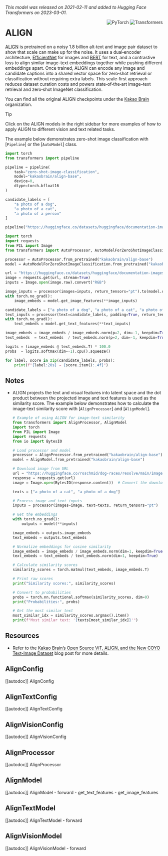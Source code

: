 <!--Copyright 2023 The HuggingFace Team. All rights reserved.

Licensed under the Apache License, Version 2.0 (the "License"); you may not use this file except in compliance with
the License. You may obtain a copy of the License at

http://www.apache.org/licenses/LICENSE-2.0

Unless required by applicable law or agreed to in writing, software distributed under the License is distributed on
an "AS IS" BASIS, WITHOUT WARRANTIES OR CONDITIONS OF ANY KIND, either express or implied. See the License for the
specific language governing permissions and limitations under the License.

⚠️ Note that this file is in Markdown but contain specific syntax for our doc-builder (similar to MDX) that may not be
rendered properly in your Markdown viewer.

-->
*This model was released on 2021-02-11 and added to Hugging Face Transformers on 2023-03-01.*
<div style="float: right;">
  <div class="flex flex-wrap space-x-1">
    <img alt="PyTorch" src="https://img.shields.io/badge/PyTorch-DE3412?style=flat&logo=pytorch&logoColor=white">
    <img alt="Transformers" src="https://img.shields.io/badge/Transformers-6B5B95?style=flat&logo=transformers&logoColor=white">
  </div>
</div>

# ALIGN

[ALIGN](https://huggingface.co/papers/2102.05918) is pretrained on a noisy 1.8 billion alt‑text and image pair dataset to show that scale can make up for the noise. It uses a dual‑encoder architecture, [EfficientNet](./efficientnet) for images and [BERT](./bert) for text, and a contrastive loss to align similar image–text embeddings together while pushing different embeddings apart. Once trained, ALIGN can encode any image and candidate captions into a shared vector space for zero‑shot retrieval or classification without requiring extra labels. This scale‑first approach reduces dataset curation costs and powers state‑of‑the‑art image–text retrieval and zero‑shot ImageNet classification.

You can find all the original ALIGN checkpoints under the [Kakao Brain](https://huggingface.co/kakaobrain?search_models=align) organization.

> [!TIP]
> Click on the ALIGN models in the right sidebar for more examples of how to apply ALIGN to different vision and text related tasks.

The example below demonstrates zero-shot image classification with [`Pipeline`] or the [`AutoModel`] class.

<hfoptions id="usage">  

<hfoption id="Pipeline">

```py
import torch
from transformers import pipeline

pipeline = pipeline(
    task="zero-shot-image-classification",
    model="kakaobrain/align-base",
    device=0,
    dtype=torch.bfloat16
)

candidate_labels = [
    "a photo of a dog",
    "a photo of a cat",
    "a photo of a person"
]

pipeline("https://huggingface.co/datasets/huggingface/documentation-images/resolve/main/pipeline-cat-chonk.jpeg", candidate_labels=candidate_labels)
```

</hfoption>
<hfoption id="AutoModel">

```py
import torch
import requests
from PIL import Image
from transformers import AutoProcessor, AutoModelForZeroShotImageClassification

processor = AutoProcessor.from_pretrained("kakaobrain/align-base")
model = AutoModelForZeroShotImageClassification.from_pretrained("kakaobrain/align-base", device_map="auto")

url = "https://huggingface.co/datasets/huggingface/documentation-images/resolve/main/pipeline-cat-chonk.jpeg"
image = requests.get(url, stream=True)
inputs = Image.open(image.raw).convert("RGB")

image_inputs = processor(images=inputs, return_tensors="pt").to(model.device)
with torch.no_grad():
    image_embeds = model.get_image_features(**image_inputs)

candidate_labels = ["a photo of a dog", "a photo of a cat", "a photo of a person"]
text_inputs = processor(text=candidate_labels, padding=True, return_tensors="pt").to(model.device)
with torch.no_grad():
    text_embeds = model.get_text_features(**text_inputs)

image_embeds = image_embeds / image_embeds.norm(p=2, dim=-1, keepdim=True)
text_embeds  = text_embeds  / text_embeds.norm(p=2, dim=-1, keepdim=True)

logits = (image_embeds @ text_embeds.T) * 100.0
probs  = logits.softmax(dim=-1).cpu().squeeze()

for label, score in zip(candidate_labels, probs):
    print(f"{label:20s} → {score.item():.4f}")
```

</hfoption>

</hfoptions>

## Notes

- ALIGN projects the text and visual features into latent space and the dot product between the projected image and text features is used as the similarity score. The example below demonstrates how to calculate the image-text similarity score with [`AlignProcessor`] and [`AlignModel`].

  ```py
  # Example of using ALIGN for image-text similarity
  from transformers import AlignProcessor, AlignModel
  import torch
  from PIL import Image
  import requests
  from io import BytesIO
  
  # Load processor and model
  processor = AlignProcessor.from_pretrained("kakaobrain/align-base")
  model = AlignModel.from_pretrained("kakaobrain/align-base")
  
  # Download image from URL
  url = "https://huggingface.co/roschmid/dog-races/resolve/main/images/Golden_Retriever.jpg"
  response = requests.get(url)
  image = Image.open(BytesIO(response.content))  # Convert the downloaded bytes to a PIL Image
  
  texts = ["a photo of a cat", "a photo of a dog"]
  
  # Process image and text inputs
  inputs = processor(images=image, text=texts, return_tensors="pt")
  
  # Get the embeddings
  with torch.no_grad():
      outputs = model(**inputs)
  
  image_embeds = outputs.image_embeds
  text_embeds = outputs.text_embeds
  
  # Normalize embeddings for cosine similarity
  image_embeds = image_embeds / image_embeds.norm(dim=1, keepdim=True)
  text_embeds = text_embeds / text_embeds.norm(dim=1, keepdim=True)
  
  # Calculate similarity scores
  similarity_scores = torch.matmul(text_embeds, image_embeds.T)
  
  # Print raw scores
  print("Similarity scores:", similarity_scores)
  
  # Convert to probabilities
  probs = torch.nn.functional.softmax(similarity_scores, dim=0)
  print("Probabilities:", probs)
  
  # Get the most similar text
  most_similar_idx = similarity_scores.argmax().item()
  print(f"Most similar text: '{texts[most_similar_idx]}'")
  ```

## Resources

- Refer to the [Kakao Brain’s Open Source ViT, ALIGN, and the New COYO Text-Image Dataset](https://huggingface.co/blog/vit-align) blog post for more details.

## AlignConfig

[[autodoc]] AlignConfig

## AlignTextConfig

[[autodoc]] AlignTextConfig

## AlignVisionConfig

[[autodoc]] AlignVisionConfig

## AlignProcessor

[[autodoc]] AlignProcessor

## AlignModel

[[autodoc]] AlignModel
    - forward
    - get_text_features
    - get_image_features

## AlignTextModel

[[autodoc]] AlignTextModel
    - forward

## AlignVisionModel

[[autodoc]] AlignVisionModel
    - forward
